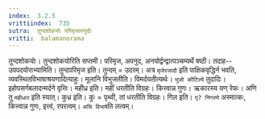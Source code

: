 ```yaml
---
index:  3.2.5
vrittiindex:  735
sutra:  तुन्दशोकयोः परिमृजापनुदोः
vritti:  balamanorama 
---
```


तुन्दशोकयोः। तुन्दशोकयोरिति सप्तमी। परिमृज, अपनुद, अनयोर्द्वन्द्वात्पञ्चम्यर्थे षष्ठी। तदाह-- उपपदयोराभ्यामिति। तुन्दपरिमृज इति। तुन्दम् = उदरम्। अत्र `मृजेरजादौ` इति पाक्षिकवृद्धिर्न भवति, व्यवस्थितविभाषाश्रयणादित्याहुः। मूलानि विभुजतीति। विमर्दयतीत्यर्थः। `भुजो कौटिल्ये` तुदादिः। इहोपसर्गबलादन्मर्दने वृत्तिः। महीध्र इति। महीं धरतीति विग्रहः। कित्त्वान्न गुणः। ऋकारस्य यण् रेफः। अणि तु `महीधार` इति स्यात्। कुध्र इति। कुः = पृथ्वी, तां धरतीति विग्रहः। गिल इति। `गृ? निगरणे` अस्मात्कः, कित्त्वान्न गुणः, इत्त्वं, रपरत्वम्। `अचि विभाषे`ति लत्वम्। 

